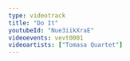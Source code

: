 ```yaml
---
type: videotrack
title: "Do It"
youtubeId: "Nue3iikXraE"
videoevents: vevt0001
videoartists: ["Tomasa Quartet"]
---
```

